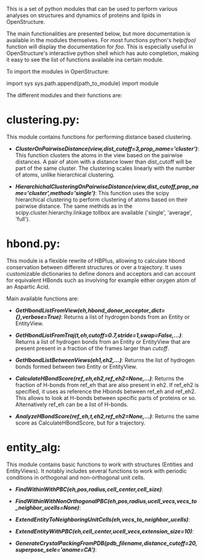 This is a set of python modules that can be used to perform various analyses 
on structures and dynamics of proteins and lipids in OpenStructure.

The main functionalities are presented below, but more documentation is available
in the modules themselves. For most functions python's *help(foo)* function will display the
documentation for *foo*. This is especially useful in OpenStructure's interactive python shell
which has auto completion, making it easy to see the list of functions available ina  certain module.

To import the modules in OpenStructure:

import sys
sys.path.append(path_to_module)
import module

The different modules and their functions are:

clustering.py:
=============

This module contains functions for performing distance based clustering.

- ***ClusterOnPairwiseDistance(view,dist_cutoff=3,prop_name='cluster')***:
This function clusters the atoms in the view based on the pairwise distances.
A pair of atom with a distance lower than dist_cutoff will be part of the same cluster.
The clustering scales linearly with the number of atoms, unlike hierarchical clustering.

- ***HierarchichalClusteringOnPairwiseDistance(view,dist_cutoff,prop_name='cluster',method='single')***:
This function uses the scipy hierarchical clustering to perform clustering of atoms based on their
pairwise distance. The same methids as in the scipy.cluster.hierarchy.linkage tollbox are available
('single', 'average', 'full').

hbond.py:
========

This module is a flexible rewrite of HBPlus, allowing to calculate hbond
conservation between different structures or over a trajectory. 
It uses customizable dictionaries to define donors and acceptors and can
account for equivalent HBonds such as involving for example either oxygen atom
of an Aspartic Acid.

Main available functions are:

- ***GetHbondListFromView(eh,hbond_donor_acceptor_dict={},verbose=True)***:
Returns a list of hydrogen bonds from an Entity or EntityView.

- ***GetHbondListFromTraj(t,eh,cutoff=0.7,stride=1,swap=False,...)***:
Returns a list of hydrogen bonds from an Entity or EntityView that are present
present in a fraction of the frames larger than *cutoff*.

- ***GetHbondListBetweenViews(eh1,eh2,...)***:
Returns the list of hydrogen bonds formed between two Entity or EntityView.

- ***CalculateHBondScore(ref_eh,eh2,ref_eh2=None,...)***:
Returns the fraction of H-bonds from ref_eh that are also present in eh2.
If ref_eh2 is specified, it uses as reference the Hbonds between ref_eh and ref_eh2. 
This allows to look at H-bonds between specific parts of proteins or so.
Alternatively ref_eh can be a list of H-bonds.

- ***AnalyzeHBondScore(ref_eh,t,eh2,ref_eh2=None,...)***:
Returns the same score as CalculateHBondScore, but for a trajectory.


entity_alg:
==========

This module contains basic functions to work with structures (Entities and EntityViews).
It notably includes several functions to work with periodic conditions in orthogonal 
and non-orthogonal unit cells.

- ***FindWithinWithPBC(eh,pos,radius,cell_center,cell_size)***:

- ***FindWithinWithNonOrthogonalPBC(eh,pos,radius,ucell_vecs,vecs_to_neighbor_ucells=None)***:

- ***ExtendEntityToNeighboringUnitCells(eh,vecs_to_neighbor_ucells)***:

- ***ExtendEntityWithPBC(eh,cell_center,ucell_vecs,extension_size=10)***:

- ***GenerateCrystalPackingFromPDB(pdb_filename,distance_cutoff=20,superpose_sele='aname=CA')***:



